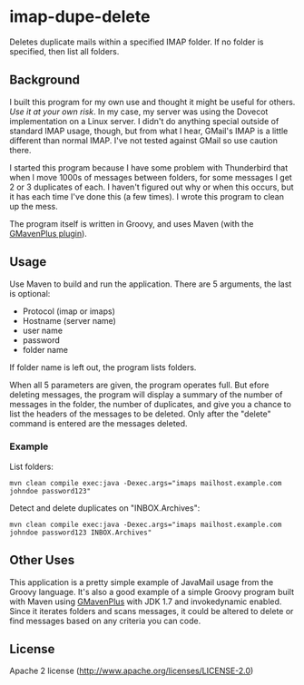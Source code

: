 imap-dupe-delete
================

Deletes duplicate mails within a specified IMAP folder. If no folder is specified, then list all
folders.

Background
----------

I built this program for my own use and thought it might be useful for others. _Use it at your
own risk_. In my case, my server was using the Dovecot implementation on a Linux server. I didn't do
anything special outside of standard IMAP usage, though, but from what I hear, GMail's IMAP is a
little different than normal IMAP. I've not tested against GMail so use caution there.

I started this program because I have some problem with Thunderbird that when I move 1000s of
messages between folders, for some messages I get 2 or 3 duplicates of each. I haven't figured out
why or when this occurs, but it has each time I've done this (a few times). I wrote this program to
clean up the mess.

The program itself is written in Groovy, and uses Maven (with the
[GMavenPlus plugin](https://github.com/groovy/GMavenPlus)).

Usage
-----

Use Maven to build and run the application. There are 5 arguments, the last is optional:

- Protocol (imap or imaps)
- Hostname (server name)
- user name
- password
- folder name

If folder name is left out, the program lists folders.

When all 5 parameters are given, the program operates full. But efore deleting messages, the program
will display a summary of the number of messages in the folder, the number of duplicates, and give
you a chance to list the headers of the messages to be deleted. Only after the "delete" command is
entered are the messages deleted.

### Example

List folders:

```shell
mvn clean compile exec:java -Dexec.args="imaps mailhost.example.com johndoe password123"
```

Detect and delete duplicates on "INBOX.Archives":

```shell
mvn clean compile exec:java -Dexec.args="imaps mailhost.example.com johndoe password123 INBOX.Archives"
```

Other Uses
----------

This application is a pretty simple example of JavaMail usage from the Groovy language. It's also a
good example of a simple Groovy program built with Maven using
[GMavenPlus](https://github.com/groovy/GMavenPlus) with JDK 1.7 and invokedynamic enabled. Since it
iterates folders and scans messages, it could be altered to delete or find messages based on any
criteria you can code.

License
-------

Apache 2 license (http://www.apache.org/licenses/LICENSE-2.0)